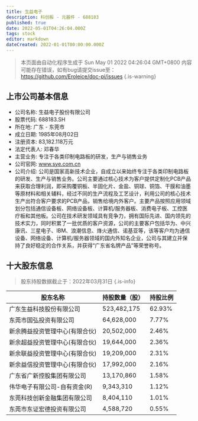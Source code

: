 ```yaml
---
title: 生益电子
description: 科创板 - 元器件 - 688183
published: true
date: 2022-05-01T04:26:04.000Z
tags: stock
editor: markdown
dateCreated: 2022-01-01T00:00:00.000Z
---
```


> 本页面由自动化程序生成于 Sun May 01 2022 04:26:04 GMT+0800
> 内容可能存在错误，如有bug请提交issue至：https://github.com/Eroleice/doc-pi/issues
{.is-warning}

## 上市公司基本信息
- 公司名称: 生益电子股份有限公司
- 股票代码: 688183.SH
- 所在地: 广东 - 东莞市
- 成立日期: 1985年08月02日
- 注册资本: 83,182.118万元
- 法定代表人: 邓春华
- 主营业务: 专注于各类印制电路板的研发，生产与销售业务
- 公司官网: www.sye.com.cn
- 公司介绍: 公司是国家高新技术企业，自成立以来始终专注于各类印制电路板的研发、生产与销售业务。公司主要通过核心技术为客户提供定制化PCB产品来获取合理利润，即采购覆铜板、半固化片、金盐、铜球、铜箔、干膜和油墨等原材料和相关辅料，经过不同的生产流程及工艺设计，利用公司的核心技术生产出符合客户要求的PCB产品，销售给境内外客户。主要产品按照应用领域划分包括通信设备板、网络设备板、计算机/服务器板、消费电子板、工控医疗板和其他板。公司在技术研发领域具有竞争力，拥有国际先进、国内领先的技术实力，同时积累了一批优质的客户资源，公司的主要客户包括华为、中兴康讯、三星电子、IBM、浪潮信息、烽火通信、诺基亚等，该等客户均为通信设备、网络设备、计算机/服务器领域的国内外知名企业，公司与其建立并保持了良好稳定的合作关系，并获得“广东省名牌产品”等荣誉称号。


## 十大股东信息
> 股东持股数据截止于：2022年03月31日
{.is-info}

| 股东名称 | 持股数量（股） | 持股比例 |
| --- | --- | --- |
| 广东生益科技股份有限公司 | 523,482,175 | 62.93% |
| 东莞市国弘投资有限公司 | 64,628,000 | 7.77% |
| 新余腾益投资管理中心(有限合伙) | 20,502,000 | 2.46% |
| 新余超益投资管理中心(有限合伙) | 19,644,000 | 2.36% |
| 新余联益投资管理中心(有限合伙) | 19,209,000 | 2.31% |
| 新余益信投资管理中心(有限合伙) | 17,992,000 | 2.16% |
| 广东省广新控股集团有限公司 | 13,170,860 | 1.58% |
| 伟华电子有限公司-自有资金(R) | 9,343,310 | 1.12% |
| 东莞科技创新金融集团有限公司 | 8,404,110 | 1.01% |
| 东莞市东证宏德投资有限公司 | 4,588,720 | 0.55% |





